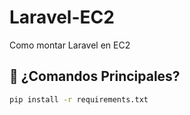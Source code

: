 # Laravel-EC2
Como montar Laravel en EC2

## 🚀 **¿Comandos Principales?**
```bash
pip install -r requirements.txt
```
